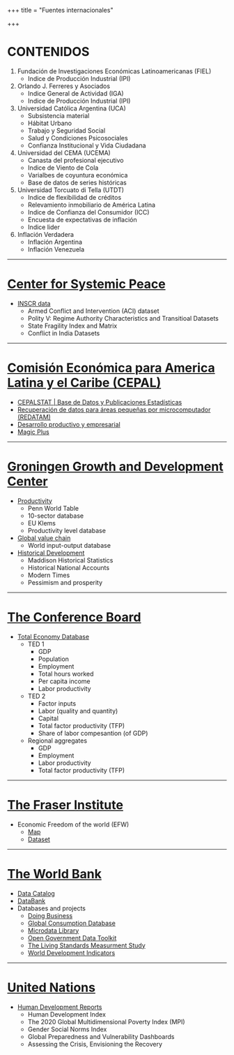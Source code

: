 +++
title = "Fuentes internacionales"

+++

# CONTENIDOS
1. Fundación de Investigaciones Económicas Latinoamericanas (FIEL)
    * Indice de Producción Industrial (IPI)
2. Orlando J. Ferreres y Asociados
    * Indice General de Actividad (IGA)
    * Indice de Producción Industrial (IPI)
3. Universidad Católica Argentina (UCA)
    * Subsistencia material
    * Hábitat Urbano
    * Trabajo y Seguridad Social
    * Salud y Condiciones Psicosociales
    * Confianza Institucional y Vida Ciudadana
4. Universidad del CEMA (UCEMA)
    * Canasta del profesional ejecutivo
    * Indice de Viento de Cola
    * Varialbes de coyuntura económica
    * Base de datos de series históricas
5. Universidad Torcuato di Tella (UTDT)
    * Indice de flexibilidad de créditos
    * Relevamiento inmobiliario de América Latina
    * Indice de Confianza del Consumidor (ICC)
    * Encuesta de expectativas de inflación
    * Indice lider
6. Inflación Verdadera
    * Inflación Argentina
    * Inflación Venezuela


---
# [Center for Systemic Peace](http://www.systemicpeace.org/)
* [INSCR data](http://www.systemicpeace.org/inscrdata.html)
    * Armed Conflict and Intervention (ACI) dataset
    * Polity V: Regime Authority Characteristics and Transitioal Datasets
    * State Fragility Index and Matrix
    * Conflict in India Datasets


---
# [Comisión Económica para America Latina y el Caribe (CEPAL)](https://www.cepal.org/es)
* [CEPALSTAT | Base de Datos y Publicaciones Estadísticas](https://estadisticas.cepal.org/cepalstat/Portada.html)
* [Recuperación de datos para áreas pequeñas por microcomputador (REDATAM)](https://www.cepal.org/es/temas/redatam/acerca-redatam)
* [Desarrollo productivo y empresarial](https://www.cepal.org/es/areas-de-trabajo/desarrollo-productivo-y-empresarial)
* [Magic Plus](https://magic.cepal.org/magic/home/)


---
# [Groningen Growth and Development Center](https://www.rug.nl/ggdc/)
* [Productivity](https://www.rug.nl/ggdc/productivity/)
    * Penn World Table
    * 10-sector database
    * EU Klems
    * Productivity level database
* [Global value chain](https://www.rug.nl/ggdc/valuechain/)
    * World input-output database
* [Historical Development](https://www.rug.nl/ggdc/historicaldevelopment/)
    * Maddison Historical Statistics
    * Historical National Accounts
    * Modern Times
    * Pessimism and prosperity


---
# [The Conference Board](https://www.conference-board.org/us/)
* [Total Economy Database](https://www.conference-board.org/data/economydatabase/)
    * TED 1
        * GDP
        * Population
        * Employment
        * Total hours worked
        * Per capita income
        * Labor productivity
    * TED 2
        * Factor inputs
        * Labor (quality and quantity)
        * Capital
        * Total factor productivity (TFP)
        * Share of labor compesantion (of GDP)
    * Regional aggregates
        * GDP
        * Employment
        * Labor productivity
        * Total factor productivity (TFP)


---
# [The Fraser Institute](https://www.fraserinstitute.org/)
* Economic Freedom of the world (EFW)
    * [Map](https://www.fraserinstitute.org/economic-freedom/map?geozone=world&year=2018&page=map)
    * [Dataset](https://www.fraserinstitute.org/economic-freedom/dataset?geozone=world&min-year=2&max-year=0&page=dataset&filter=0)


---
# [The World Bank](http://www.worldbank.org/)
* [Data Catalog](https://datacatalog.worldbank.org/)
* [DataBank](https://databank.worldbank.org/home.aspx)
* Databases and projects
    * [Doing Business](https://www.doingbusiness.org/)
    * [Global Consumption Database](http://datatopics.worldbank.org/consumption/)
    * [Microdata Library](https://microdata.worldbank.org/index.php/home)
    * [Open Government Data Toolkit](http://opendatatoolkit.worldbank.org/en/)
    * [The Living Standards Measurment Study](https://www.worldbank.org/en/programs/lsms)
    * [World Development Indicators](http://datatopics.worldbank.org/world-development-indicators/)


---
# [United Nations](https://www.un.org/)
* [Human Development Reports](http://hdr.undp.org/en)
    * Human Development Index
    * The 2020 Global Multidimensional Poverty Index (MPI)
    * Gender Social Norms Index
    * Global Preparedness and Vulnerability Dashboards
    * Assessing the Crisis, Envisioning the Recovery

